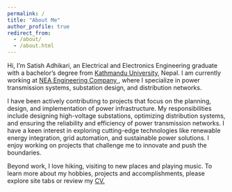 ```yaml
---
permalink: /
title: "About Me"
author_profile: true
redirect_from: 
  - /about/
  - /about.html
---
```


Hi, I’m Satish Adhikari, an Electrical and Electronics Engineering graduate with a bachelor’s degree from  <a href="https://elec.ku.edu.np//" target="_blank"> Kathmandu University</a>, Nepal. I am currently working at <a href="https://www.neaec.com.np/en/home" target="_blank"> NEA Engineering Company </a>, where I specialize in power transmission systems, substation design, and distribution networks.<br>

I have been actively contributing to projects that focus on the planning, design, and implementation of power infrastructure. My responsibilities include designing high-voltage substations, optimizing distribution systems, and ensuring the reliability and efficiency of power transmission networks. I have a keen interest in exploring cutting-edge technologies like renewable energy integration, grid automation, and sustainable power solutions. I enjoy working on projects that challenge me to innovate and push the boundaries.<br>

Beyond work, I love hiking, visiting to new places and playing music. To learn more about my hobbies, projects and accomplishments, please explore site tabs or review my <a href="../files/CV - Satish Adhikari.pdf" target="_blank">CV.<br>




